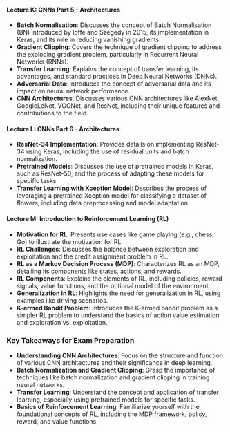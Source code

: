 #### Lecture K: CNNs Part 5 - Architectures

- **Batch Normalisation**: Discusses the concept of Batch Normalisation (BN) introduced by Ioffe and Szegedy in 2015, its implementation in Keras, and its role in reducing vanishing gradients.
- **Gradient Clipping**: Covers the technique of gradient clipping to address the exploding gradient problem, particularly in Recurrent Neural Networks (RNNs).
- **Transfer Learning**: Explains the concept of transfer learning, its advantages, and standard practices in Deep Neural Networks (DNNs).
- **Adversarial Data**: Introduces the concept of adversarial data and its impact on neural network performance.
- **CNN Architectures**: Discusses various CNN architectures like AlexNet, GoogleLeNet, VGGNet, and ResNet, including their unique features and contributions to the field.

#### Lecture L: CNNs Part 6 - Architectures

- **ResNet-34 Implementation**: Provides details on implementing ResNet-34 using Keras, including the use of residual units and batch normalization.
- **Pretrained Models**: Discusses the use of pretrained models in Keras, such as ResNet-50, and the process of adapting these models for specific tasks.
- **Transfer Learning with Xception Model**: Describes the process of leveraging a pretrained Xception model for classifying a dataset of flowers, including data preprocessing and model adaptation.

#### Lecture M: Introduction to Reinforcement Learning (RL)

- **Motivation for RL**: Presents use cases like game playing (e.g., chess, Go) to illustrate the motivation for RL.
- **RL Challenges**: Discusses the balance between exploration and exploitation and the credit assignment problem in RL.
- **RL as a Markov Decision Process (MDP)**: Characterizes RL as an MDP, detailing its components like states, actions, and rewards.
- **RL Components**: Explains the elements of RL, including policies, reward signals, value functions, and the optional model of the environment.
- **Generalization in RL**: Highlights the need for generalization in RL, using examples like driving scenarios.
- **K-armed Bandit Problem**: Introduces the K-armed bandit problem as a simpler RL problem to understand the basics of action value estimation and exploration vs. exploitation.

### Key Takeaways for Exam Preparation

- **Understanding CNN Architectures**: Focus on the structure and function of various CNN architectures and their significance in deep learning.
- **Batch Normalization and Gradient Clipping**: Grasp the importance of techniques like batch normalization and gradient clipping in training neural networks.
- **Transfer Learning**: Understand the concept and application of transfer learning, especially using pretrained models for specific tasks.
- **Basics of Reinforcement Learning**: Familiarize yourself with the foundational concepts of RL, including the MDP framework, policy, reward, and value functions.